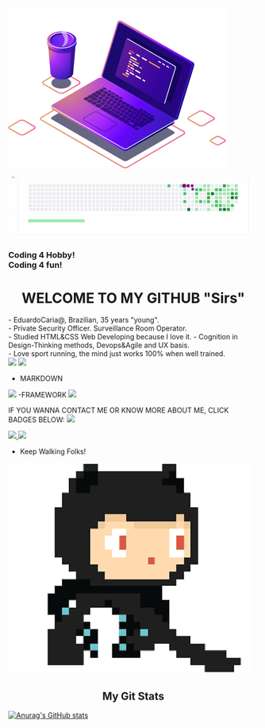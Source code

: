 

<Img src="IMAGE/computer-illustration.png  ">

 
![Alt Text](IMAGE/snakegame.gif)

<h3>Coding 4 Hobby! <BR>Coding 4 fun! </h3>


<h1 align="center">WELCOME TO MY GITHUB "Sirs" </h1>
- EduardoCaria@, Brazilian, 35 years "young".<br>
- Private Security Officer. Surveillance Room Operator.<br>
- Studied HTML&CSS Web Developing because I love it.
- Cognition in Design-Thinking methods, Devops&Agile and UX basis.<BR>
- Love sport running, the mind just works 100% when well trained.<br>
<img src="https://img.shields.io/badge/html5-%23E34F26.svg?style=for-the-badge&logo=html5&logoColor=white">
<img src="https://img.shields.io/badge/css3-%231572B6.svg?style=for-the-badge&logo=css3&logoColor=white"><br>

- MARKDOWN
<img src="https://img.shields.io/badge/markdown-%23000000.svg?style=for-the-badge&logo=markdown&logoColor=white">
-FRAMEWORK
<img src="https://img.shields.io/badge/bootstrap-%23563D7C.svg?style=for-the-badge&logo=bootstrap&logoColor=white">
<br>

IF YOU WANNA CONTACT ME OR KNOW MORE ABOUT ME, CLICK BADGES BELOW:
<a href="https://wa.me/5511934741577?text=Contato"><img src="https://img.shields.io/badge/WhatsApp-25D366?style=for-the-badge&logo=whatsapp&logoColor=white "></a>
 
<a href="mailto:eduardo.scaria@gmail.com?"><img src="https://img.shields.io/badge/Gmail-D14836?style=for-the-badge&logo=gmail&logoColor=white "> </a>
<a href=" https://www.linkedin.com/in/eduardo-caria-5a0b0210b"><img src="https://img.shields.io/badge/LinkedIn-0077B5?style=for-the-badge&logo=linkedin&logoColor=white"></a>
-  Keep Walking Folks! <br>

![Alt Text](IMAGE/gitcat.gif)
<h2 align="center">My Git Stats</H2>

[![Anurag's GitHub stats](https://github-readme-stats.vercel.app/api?username=eduardocaria)](https://github.com/eduardocaria/github-readme-stats)
<!---
EduardoCaria/EduardoCaria is a ✨ special ✨ repository because its `README.md` (this file) appears on my GitHub profile.
You can click the Preview link to take a look at my -readme-stats. ALWAYS LOVE GOD)
